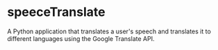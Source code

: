 # speeceTranslate
A Python application that translates a user's speech and translates it to different languages using the Google Translate API.
